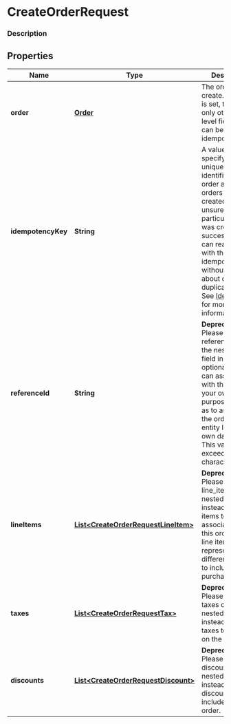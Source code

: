 
# CreateOrderRequest

### Description



## Properties
Name | Type | Description | Notes
------------ | ------------- | ------------- | -------------
**order** | [**Order**](Order.md) | The order to create. If this field is set, then the only other top-level field that can be set is the idempotency_key. |  [optional]
**idempotencyKey** | **String** | A value you specify that uniquely identifies this order among orders you&#39;ve created.  If you&#39;re unsure whether a particular order was created successfully, you can reattempt it with the same idempotency key without worrying about creating duplicate orders.  See [Idempotency](/basics/api101/idempotency) for more information. |  [optional]
**referenceId** | **String** | __Deprecated__: Please set the reference_id on the nested [order](#type-order) field instead.  An optional ID you can associate with the order for your own purposes (such as to associate the order with an entity ID in your own database).  This value cannot exceed 40 characters. |  [optional]
**lineItems** | [**List&lt;CreateOrderRequestLineItem&gt;**](CreateOrderRequestLineItem.md) | __Deprecated__: Please set the line_items on the nested [order](#type-order) field instead.  The line items to associate with this order.  Each line item represents a different product to include in a purchase. |  [optional]
**taxes** | [**List&lt;CreateOrderRequestTax&gt;**](CreateOrderRequestTax.md) | __Deprecated__: Please set the taxes on the nested [order](#type-order) field instead.  The taxes to include on the order. |  [optional]
**discounts** | [**List&lt;CreateOrderRequestDiscount&gt;**](CreateOrderRequestDiscount.md) | __Deprecated__: Please set the discounts on the nested [order](#type-order) field instead.  The discounts to include on the order. |  [optional]



